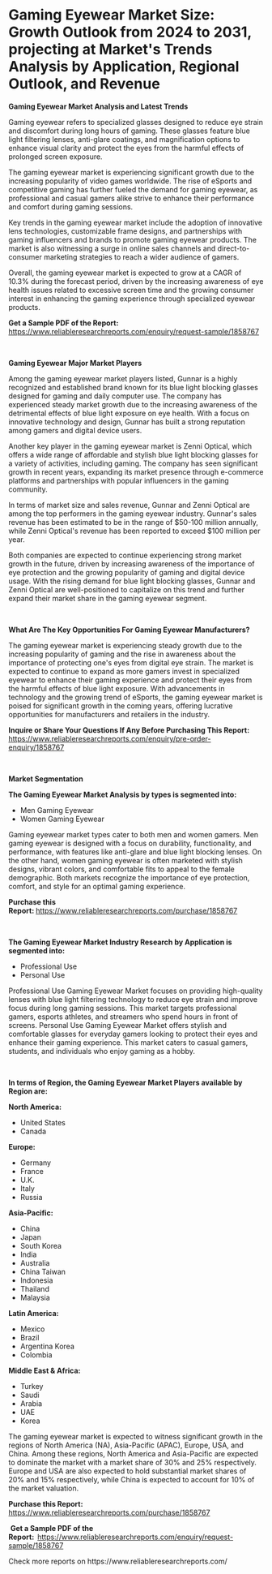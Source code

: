 <p><h1>Gaming Eyewear Market Size: Growth Outlook from 2024 to 2031, projecting at Market's Trends Analysis by Application, Regional Outlook, and Revenue</h1></p><p><strong>Gaming Eyewear Market Analysis and Latest Trends</strong></p>
<p><p>Gaming eyewear refers to specialized glasses designed to reduce eye strain and discomfort during long hours of gaming. These glasses feature blue light filtering lenses, anti-glare coatings, and magnification options to enhance visual clarity and protect the eyes from the harmful effects of prolonged screen exposure.</p><p>The gaming eyewear market is experiencing significant growth due to the increasing popularity of video games worldwide. The rise of eSports and competitive gaming has further fueled the demand for gaming eyewear, as professional and casual gamers alike strive to enhance their performance and comfort during gaming sessions.</p><p>Key trends in the gaming eyewear market include the adoption of innovative lens technologies, customizable frame designs, and partnerships with gaming influencers and brands to promote gaming eyewear products. The market is also witnessing a surge in online sales channels and direct-to-consumer marketing strategies to reach a wider audience of gamers.</p><p>Overall, the gaming eyewear market is expected to grow at a CAGR of 10.3% during the forecast period, driven by the increasing awareness of eye health issues related to excessive screen time and the growing consumer interest in enhancing the gaming experience through specialized eyewear products.</p></p>
<p><strong>Get a Sample PDF of the Report:&nbsp;</strong> <a href="https://www.reliableresearchreports.com/enquiry/request-sample/1858767">https://www.reliableresearchreports.com/enquiry/request-sample/1858767</a></p>
<p>&nbsp;</p>
<p><strong>Gaming Eyewear Major Market Players</strong></p>
<p><p>Among the gaming eyewear market players listed, Gunnar is a highly recognized and established brand known for its blue light blocking glasses designed for gaming and daily computer use. The company has experienced steady market growth due to the increasing awareness of the detrimental effects of blue light exposure on eye health. With a focus on innovative technology and design, Gunnar has built a strong reputation among gamers and digital device users.</p><p>Another key player in the gaming eyewear market is Zenni Optical, which offers a wide range of affordable and stylish blue light blocking glasses for a variety of activities, including gaming. The company has seen significant growth in recent years, expanding its market presence through e-commerce platforms and partnerships with popular influencers in the gaming community.</p><p>In terms of market size and sales revenue, Gunnar and Zenni Optical are among the top performers in the gaming eyewear industry. Gunnar's sales revenue has been estimated to be in the range of $50-100 million annually, while Zenni Optical's revenue has been reported to exceed $100 million per year.</p><p>Both companies are expected to continue experiencing strong market growth in the future, driven by increasing awareness of the importance of eye protection and the growing popularity of gaming and digital device usage. With the rising demand for blue light blocking glasses, Gunnar and Zenni Optical are well-positioned to capitalize on this trend and further expand their market share in the gaming eyewear segment.</p></p>
<p>&nbsp;</p>
<p><strong>What Are The Key Opportunities For Gaming Eyewear Manufacturers?</strong></p>
<p><p>The gaming eyewear market is experiencing steady growth due to the increasing popularity of gaming and the rise in awareness about the importance of protecting one's eyes from digital eye strain. The market is expected to continue to expand as more gamers invest in specialized eyewear to enhance their gaming experience and protect their eyes from the harmful effects of blue light exposure. With advancements in technology and the growing trend of eSports, the gaming eyewear market is poised for significant growth in the coming years, offering lucrative opportunities for manufacturers and retailers in the industry.</p></p>
<p><strong>Inquire or Share Your Questions If Any Before Purchasing This Report:</strong> <a href="https://www.reliableresearchreports.com/enquiry/pre-order-enquiry/1858767">https://www.reliableresearchreports.com/enquiry/pre-order-enquiry/1858767</a></p>
<p>&nbsp;</p>
<p><strong>Market Segmentation</strong></p>
<p><strong>The Gaming Eyewear Market Analysis by types is segmented into:</strong></p>
<p><ul><li>Men Gaming Eyewear</li><li>Women Gaming Eyewear</li></ul></p>
<p><p>Gaming eyewear market types cater to both men and women gamers. Men gaming eyewear is designed with a focus on durability, functionality, and performance, with features like anti-glare and blue light blocking lenses. On the other hand, women gaming eyewear is often marketed with stylish designs, vibrant colors, and comfortable fits to appeal to the female demographic. Both markets recognize the importance of eye protection, comfort, and style for an optimal gaming experience.</p></p>
<p><strong>Purchase this Report:&nbsp;</strong><a href="https://www.reliableresearchreports.com/purchase/1858767">https://www.reliableresearchreports.com/purchase/1858767</a></p>
<p>&nbsp;</p>
<p><strong>The Gaming Eyewear Market Industry Research by Application is segmented into:</strong></p>
<p><ul><li>Professional Use</li><li>Personal Use</li></ul></p>
<p><p>Professional Use Gaming Eyewear Market focuses on providing high-quality lenses with blue light filtering technology to reduce eye strain and improve focus during long gaming sessions. This market targets professional gamers, esports athletes, and streamers who spend hours in front of screens. Personal Use Gaming Eyewear Market offers stylish and comfortable glasses for everyday gamers looking to protect their eyes and enhance their gaming experience. This market caters to casual gamers, students, and individuals who enjoy gaming as a hobby.</p></p>
<p>&nbsp;</p>
<p><strong>In terms of Region, the Gaming Eyewear Market Players available by Region are:</strong></p>
<p>
    <p> <strong> North America: </strong>
        <ul>
            <li>United States</li>
            <li>Canada</li>
        </ul>
        </p> 
    <p> <strong> Europe: </strong>
        <ul>
            <li>Germany</li>
            <li>France</li>
            <li>U.K.</li>
            <li>Italy</li>
            <li>Russia</li>
        </ul>
        </p> 
    <p> <strong> Asia-Pacific: </strong>
        <ul>
            <li>China</li>
            <li>Japan</li>
            <li>South Korea</li>
            <li>India</li>
            <li>Australia</li>
            <li>China Taiwan</li>
            <li>Indonesia</li>
            <li>Thailand</li>
            <li>Malaysia</li>
        </ul>
        </p> 
    <p> <strong> Latin America: </strong>
        <ul>
            <li>Mexico</li>
            <li>Brazil</li>
            <li>Argentina Korea</li>
            <li>Colombia</li>
        </ul>
        </p> 
    <p> <strong> Middle East & Africa: </strong>
        <ul>
            <li>Turkey</li>
            <li>Saudi</li>
            <li>Arabia</li>
            <li>UAE</li>
            <li>Korea</li>
        </ul>
    </p>
    </p>
<p><p>The gaming eyewear market is expected to witness significant growth in the regions of North America (NA), Asia-Pacific (APAC), Europe, USA, and China. Among these regions, North America and Asia-Pacific are expected to dominate the market with a market share of 30% and 25% respectively. Europe and USA are also expected to hold substantial market shares of 20% and 15% respectively, while China is expected to account for 10% of the market valuation.</p></p>
<p><strong>Purchase this Report: </strong><a href="https://www.reliableresearchreports.com/purchase/1858767">https://www.reliableresearchreports.com/purchase/1858767</a></p>
<p>&nbsp;<strong>Get a Sample PDF of the Report:&nbsp;&nbsp;</strong><a href="https://www.reliableresearchreports.com/enquiry/request-sample/1858767">https://www.reliableresearchreports.com/enquiry/request-sample/1858767</a></p>
<p><strong></strong></p>
<p>Check more reports on https://www.reliableresearchreports.com/</p>